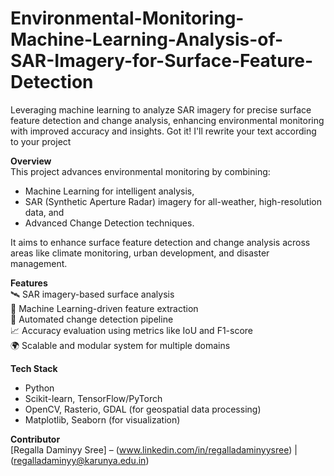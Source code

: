 # Environmental-Monitoring-Machine-Learning-Analysis-of-SAR-Imagery-for-Surface-Feature-Detection
Leveraging machine learning to analyze SAR imagery for precise surface feature detection and change analysis, enhancing environmental monitoring with improved accuracy and insights.
Got it! I'll rewrite your text according to your project 

**Overview**  
This project advances environmental monitoring by combining:  

- Machine Learning for intelligent analysis,  
- SAR (Synthetic Aperture Radar) imagery for all-weather, high-resolution data, and  
- Advanced Change Detection techniques.  

It aims to enhance surface feature detection and change analysis across areas like climate monitoring, urban development, and disaster management.  

**Features**  
🛰️ SAR imagery-based surface analysis  
🧠 Machine Learning-driven feature extraction  
🔄 Automated change detection pipeline  
📈 Accuracy evaluation using metrics like IoU and F1-score  
🌍 Scalable and modular system for multiple domains  

**Tech Stack**  
- Python  
- Scikit-learn, TensorFlow/PyTorch  
- OpenCV, Rasterio, GDAL (for geospatial data processing)  
- Matplotlib, Seaborn (for visualization)  

**Contributor**  
[Regalla Daminyy Sree] – (www.linkedin.com/in/regalladaminyysree) | (regalladaminyy@karunya.edu.in)
